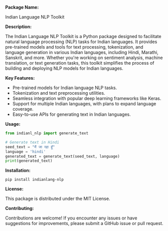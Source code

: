 
**Package Name:**

Indian Language NLP Toolkit

**Description:**

The Indian Language NLP Toolkit is a Python package designed to facilitate natural language processing (NLP) tasks for Indian languages. It provides pre-trained models and tools for text processing, tokenization, and language generation in various Indian languages, including Hindi, Marathi, Sanskrit, and more. Whether you're working on sentiment analysis, machine translation, or text generation tasks, this toolkit simplifies the process of building and deploying NLP models for Indian languages.

**Key Features:**

- Pre-trained models for Indian language NLP tasks.
- Tokenization and text preprocessing utilities.
- Seamless integration with popular deep learning frameworks like Keras.
- Support for multiple Indian languages, with plans to expand language coverage.
- Easy-to-use APIs for generating text in Indian languages.

**Usage:**

```python
from indianl_nlp import generate_text

# Generate text in Hindi
seed_text = "मैं जा रहा हूँ"
language = 'hindi'
generated_text = generate_text(seed_text, language)
print(generated_text)
```

**Installation:**

```
pip install indianlang-nlp
```
**License:**

This package is distributed under the MIT License.

**Contributing:**

Contributions are welcome! If you encounter any issues or have suggestions for improvements, please submit a GitHub issue or pull request.

